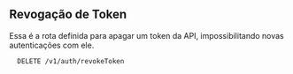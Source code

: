
## Revogação de Token

Essa é a rota definida para apagar um token da API, impossibilitando novas autenticações com ele.

```http
  DELETE /v1/auth/revokeToken
```